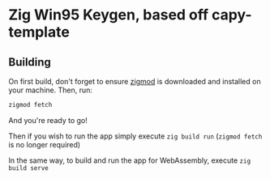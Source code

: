 # Zig Win95 Keygen, based off capy-template

## Building

On first build, don't forget to ensure [zigmod](https://github.com/nektro/zigmod/releases/latest)
is downloaded and installed on your machine. Then, run:
```sh
zigmod fetch
```
And you're ready to go!

Then if you wish to run the app simply execute
`zig build run` (`zigmod fetch` is no longer required)

In the same way, to build and run the app for WebAssembly, execute
`zig build serve`
